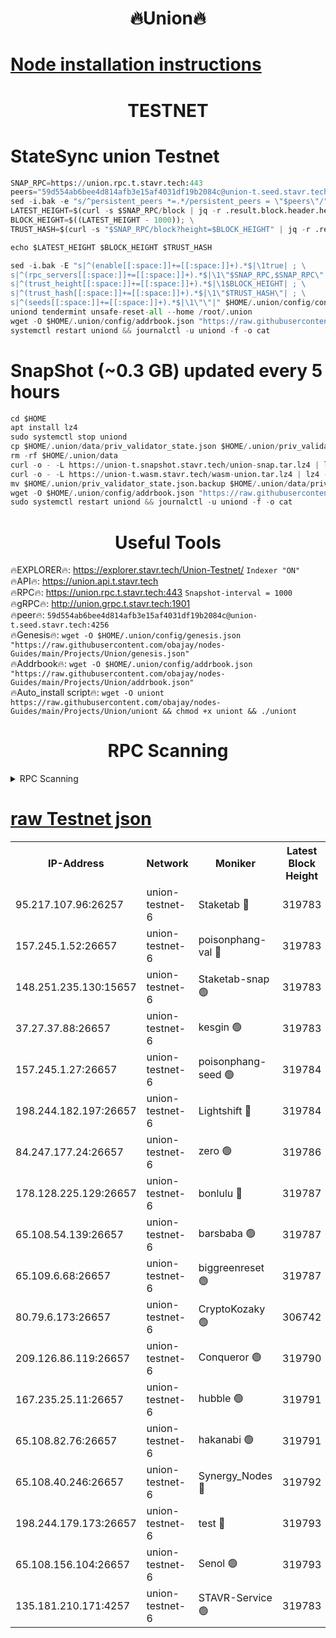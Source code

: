 <h1 align="center"> 🔥Union🔥</h1>

[Node installation instructions](https://github.com/obajay/nodes-Guides/tree/main/Projects/Union)
=

<h1 align="center"> TESTNET</h1>

# StateSync union Testnet
```python
SNAP_RPC=https://union.rpc.t.stavr.tech:443
peers="59d554ab6bee4d814afb3e15af4031df19b2084c@union-t.seed.stavr.tech:4256"
sed -i.bak -e "s/^persistent_peers *=.*/persistent_peers = \"$peers\"/" $HOME/.union/config/config.toml
LATEST_HEIGHT=$(curl -s $SNAP_RPC/block | jq -r .result.block.header.height); \
BLOCK_HEIGHT=$((LATEST_HEIGHT - 1000)); \
TRUST_HASH=$(curl -s "$SNAP_RPC/block?height=$BLOCK_HEIGHT" | jq -r .result.block_id.hash)

echo $LATEST_HEIGHT $BLOCK_HEIGHT $TRUST_HASH

sed -i.bak -E "s|^(enable[[:space:]]+=[[:space:]]+).*$|\1true| ; \
s|^(rpc_servers[[:space:]]+=[[:space:]]+).*$|\1\"$SNAP_RPC,$SNAP_RPC\"| ; \
s|^(trust_height[[:space:]]+=[[:space:]]+).*$|\1$BLOCK_HEIGHT| ; \
s|^(trust_hash[[:space:]]+=[[:space:]]+).*$|\1\"$TRUST_HASH\"| ; \
s|^(seeds[[:space:]]+=[[:space:]]+).*$|\1\"\"|" $HOME/.union/config/config.toml
uniond tendermint unsafe-reset-all --home /root/.union
wget -O $HOME/.union/config/addrbook.json "https://raw.githubusercontent.com/obajay/nodes-Guides/main/Projects/Union/addrbook.json"
systemctl restart uniond && journalctl -u uniond -f -o cat
```
# SnapShot (~0.3 GB) updated every 5 hours
```python
cd $HOME
apt install lz4
sudo systemctl stop uniond
cp $HOME/.union/data/priv_validator_state.json $HOME/.union/priv_validator_state.json.backup
rm -rf $HOME/.union/data
curl -o - -L https://union-t.snapshot.stavr.tech/union-snap.tar.lz4 | lz4 -c -d - | tar -x -C $HOME/.union --strip-components 2
curl -o - -L https://union-t.wasm.stavr.tech/wasm-union.tar.lz4 | lz4 -c -d - | tar -x -C $HOME/.union --strip-components 2
mv $HOME/.union/priv_validator_state.json.backup $HOME/.union/data/priv_validator_state.json
wget -O $HOME/.union/config/addrbook.json "https://raw.githubusercontent.com/obajay/nodes-Guides/main/Projects/Union/addrbook.json"
sudo systemctl restart uniond && journalctl -u uniond -f -o cat
```
 <h1 align="center"> Useful Tools</h1>
 
🔥EXPLORER🔥: https://explorer.stavr.tech/Union-Testnet/        `Indexer "ON"` \
🔥API🔥:      https://union.api.t.stavr.tech \
🔥RPC🔥:      https://union.rpc.t.stavr.tech:443              `Snapshot-interval = 1000` \
🔥gRPC🔥:     http://union.grpc.t.stavr.tech:1901 \
🔥peer🔥:     `59d554ab6bee4d814afb3e15af4031df19b2084c@union-t.seed.stavr.tech:4256` \
🔥Genesis🔥:     `wget -O $HOME/.union/config/genesis.json "https://raw.githubusercontent.com/obajay/nodes-Guides/main/Projects/Union/genesis.json"` \
🔥Addrbook🔥: ```wget -O $HOME/.union/config/addrbook.json "https://raw.githubusercontent.com/obajay/nodes-Guides/main/Projects/Union/addrbook.json"``` \
🔥Auto_install script🔥:  `wget -O uniont https://raw.githubusercontent.com/obajay/nodes-Guides/main/Projects/Union/uniont && chmod +x uniont && ./uniont`

<h1 align="center"> RPC Scanning</h1>

<details>
<summary>RPC Scanning</summary>

<h2 align="center"> We scan nodes in real time every 4 hours. And we provide the final result of RPC endpoints.
We cannot influence the operation of these nodes in any way. </h2>


```python
If Voting Power is higher than 0 --> then the Node is a validator of the network and may be subject to attack and be a potential threat to the chain.
```
```python
We marked such validators with a red symbol
```

</details>

[raw Testnet json](https://rpc-check.uniont.stavr.tech/uniont/rpc-uniont-result.json)
=



<table><tr><th>IP-Address</th><th>Network</th><th>Moniker</th><th>Latest Block Height</th><th>Earliest Block Height</th><th>Catching Up</th><th>Tx Index</th><th>Voting Power</th><th>Scan Time</th></tr><tr><td>95.217.107.96:26257</td><td>union-testnet-6</td><td>Staketab 🔴</td><td>319783</td><td>1</td><td>False</td><td>on</td><td>1000002</td><td>2024-03-06T01:18:26.040683267UTC</td></tr><tr><td>157.245.1.52:26657</td><td>union-testnet-6</td><td>poisonphang-val 🔴</td><td>319783</td><td>1</td><td>False</td><td>on</td><td>1000000</td><td>2024-03-06T01:18:26.640676816UTC</td></tr><tr><td>148.251.235.130:15657</td><td>union-testnet-6</td><td>Staketab-snap 🟢</td><td>319783</td><td>1</td><td>False</td><td>on</td><td>0</td><td>2024-03-06T01:18:27.205962169UTC</td></tr><tr><td>37.27.37.88:26657</td><td>union-testnet-6</td><td>kesgin 🟢</td><td>319783</td><td>1</td><td>False</td><td>on</td><td>0</td><td>2024-03-06T01:18:27.527825105UTC</td></tr><tr><td>157.245.1.27:26657</td><td>union-testnet-6</td><td>poisonphang-seed 🟢</td><td>319784</td><td>1</td><td>False</td><td>on</td><td>0</td><td>2024-03-06T01:18:32.665030429UTC</td></tr><tr><td>198.244.182.197:26657</td><td>union-testnet-6</td><td>Lightshift 🔴</td><td>319784</td><td>1</td><td>False</td><td>on</td><td>1000000</td><td>2024-03-06T01:18:34.980459520UTC</td></tr><tr><td>84.247.177.24:26657</td><td>union-testnet-6</td><td>zero 🟢</td><td>319786</td><td>1</td><td>False</td><td>on</td><td>0</td><td>2024-03-06T01:18:45.925066040UTC</td></tr><tr><td>178.128.225.129:26657</td><td>union-testnet-6</td><td>bonlulu 🔴</td><td>319787</td><td>1</td><td>False</td><td>on</td><td>1000000</td><td>2024-03-06T01:18:50.606350026UTC</td></tr><tr><td>65.108.54.139:26657</td><td>union-testnet-6</td><td>barsbaba 🟢</td><td>319787</td><td>1</td><td>False</td><td>on</td><td>0</td><td>2024-03-06T01:18:50.916872129UTC</td></tr><tr><td>65.109.6.68:26657</td><td>union-testnet-6</td><td>biggreenreset 🟢</td><td>319787</td><td>1</td><td>False</td><td>on</td><td>0</td><td>2024-03-06T01:18:51.231020170UTC</td></tr><tr><td>80.79.6.173:26657</td><td>union-testnet-6</td><td>CryptoKozaky 🟢</td><td>306742</td><td>1</td><td>False</td><td>on</td><td>0</td><td>2024-03-06T01:18:53.664735070UTC</td></tr><tr><td>209.126.86.119:26657</td><td>union-testnet-6</td><td>Conqueror 🟢</td><td>319790</td><td>1</td><td>False</td><td>on</td><td>0</td><td>2024-03-06T01:19:12.707608599UTC</td></tr><tr><td>167.235.25.11:26657</td><td>union-testnet-6</td><td>hubble 🟢</td><td>319791</td><td>1</td><td>False</td><td>on</td><td>0</td><td>2024-03-06T01:19:19.067921701UTC</td></tr><tr><td>65.108.82.76:26657</td><td>union-testnet-6</td><td>hakanabi 🟢</td><td>319791</td><td>1</td><td>False</td><td>on</td><td>0</td><td>2024-03-06T01:19:19.419203077UTC</td></tr><tr><td>65.108.40.246:26657</td><td>union-testnet-6</td><td>Synergy_Nodes 🔴</td><td>319792</td><td>1</td><td>False</td><td>on</td><td>1000001</td><td>2024-03-06T01:19:25.875532430UTC</td></tr><tr><td>198.244.179.173:26657</td><td>union-testnet-6</td><td>test 🔴</td><td>319793</td><td>1</td><td>False</td><td>on</td><td>1</td><td>2024-03-06T01:19:28.209857756UTC</td></tr><tr><td>65.108.156.104:26657</td><td>union-testnet-6</td><td>Senol 🟢</td><td>319793</td><td>1</td><td>False</td><td>on</td><td>0</td><td>2024-03-06T01:19:28.873969612UTC</td></tr><tr><td>135.181.210.171:4257</td><td>union-testnet-6</td><td>STAVR-Service 🟢</td><td>319783</td><td>318001</td><td>False</td><td>on</td><td>0</td><td>2024-03-06T01:18:26.949137067UTC</td></tr></table>
